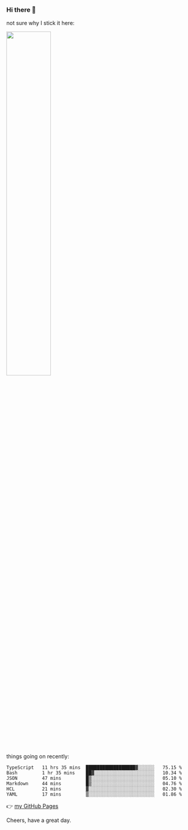 ### Hi there 👋

not sure why I stick it here:

[<img width="48%" src="https://github-readme-stats.vercel.app/api?username=ykzhukian&show_icons=true&theme=dracula">](https://github.com/anuraghazra/github-readme-stats)


things going on recently:

<!--START_SECTION:waka-->

```text
TypeScript   11 hrs 35 mins  ██████████████████▓░░░░░░   75.15 %
Bash         1 hr 35 mins    ██▓░░░░░░░░░░░░░░░░░░░░░░   10.34 %
JSON         47 mins         █▒░░░░░░░░░░░░░░░░░░░░░░░   05.10 %
Markdown     44 mins         █▒░░░░░░░░░░░░░░░░░░░░░░░   04.76 %
HCL          21 mins         ▓░░░░░░░░░░░░░░░░░░░░░░░░   02.30 %
YAML         17 mins         ▒░░░░░░░░░░░░░░░░░░░░░░░░   01.86 %
```

<!--END_SECTION:waka-->

👉 [my GitHub Pages](https://ykzhukian.github.io)

Cheers, have a great day.

